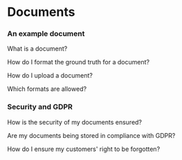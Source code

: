 # Documents

### An example document

What is a document?

How do I format the ground truth for a document?

How do I upload a document?

Which formats are allowed?

### Security and GDPR

How is the security of my documents ensured?

Are my documents being stored in compliance with GDPR?

How do I ensure my customers' right to be forgotten?



